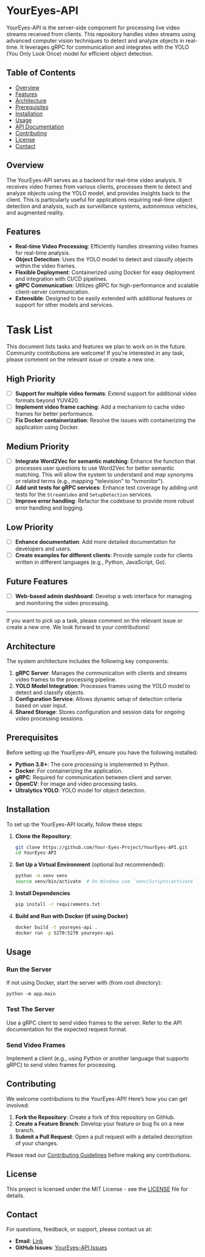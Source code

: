 # YourEyes-API

YourEyes-API is the server-side component for processing live video streams received from clients. This repository handles video streams using advanced computer vision techniques to detect and analyze objects in real-time. It leverages gRPC for communication and integrates with the YOLO (You Only Look Once) model for efficient object detection.

## Table of Contents

- [Overview](#overview)
- [Features](#features)
- [Architecture](#architecture)
- [Prerequisites](#prerequisites)
- [Installation](#installation)
- [Usage](#usage)
- [API Documentation](#api-documentation)
- [Contributing](#contributing)
- [License](#license)
- [Contact](#contact)

## Overview

The YourEyes-API serves as a backend for real-time video analysis. It receives video frames from various clients, processes them to detect and analyze objects using the YOLO model, and provides insights back to the client. This is particularly useful for applications requiring real-time object detection and analysis, such as surveillance systems, autonomous vehicles, and augmented reality.

## Features

- **Real-time Video Processing**: Efficiently handles streaming video frames for real-time analysis.
- **Object Detection**: Uses the YOLO model to detect and classify objects within the video frames.
- **Flexible Deployment**: Containerized using Docker for easy deployment and integration with CI/CD pipelines.
- **gRPC Communication**: Utilizes gRPC for high-performance and scalable client-server communication.
- **Extensible**: Designed to be easily extended with additional features or support for other models and services.
# Task List

This document lists tasks and features we plan to work on in the future. Community contributions are welcome! If you're interested in any task, please comment on the relevant issue or create a new one.

## High Priority

- [ ] **Support for multiple video formats**: Extend support for additional video formats beyond YUV420.
- [ ] **Implement video frame caching**: Add a mechanism to cache video frames for better performance.
- [ ] **Fix Docker containerization**: Resolve the issues with containerizing the application using Docker.

## Medium Priority

- [ ] **Integrate Word2Vec for semantic matching**: Enhance the function that processes user questions to use Word2Vec for better semantic matching. This will allow the system to understand and map synonyms or related terms (e.g., mapping "television" to "tvmonitor").
- [ ] **Add unit tests for gRPC services**: Enhance test coverage by adding unit tests for the `StreamVideo` and `SetupDetection` services.
- [ ] **Improve error handling**: Refactor the codebase to provide more robust error handling and logging.

## Low Priority

- [ ] **Enhance documentation**: Add more detailed documentation for developers and users.
- [ ] **Create examples for different clients**: Provide sample code for clients written in different languages (e.g., Python, JavaScript, Go).

## Future Features

- [ ] **Web-based admin dashboard**: Develop a web interface for managing and monitoring the video processing.

---

If you want to pick up a task, please comment on the relevant issue or create a new one. We look forward to your contributions!

## Architecture

The system architecture includes the following key components:

1. **gRPC Server**: Manages the communication with clients and streams video frames to the processing pipeline.
2. **YOLO Model Integration**: Processes frames using the YOLO model to detect and classify objects.
3. **Configuration Service**: Allows dynamic setup of detection criteria based on user input.
4. **Shared Storage**: Stores configuration and session data for ongoing video processing sessions.


## Prerequisites

Before setting up the YourEyes-API, ensure you have the following installed:

- **Python 3.8+**: The core processing is implemented in Python.
- **Docker**: For containerizing the application.
- **gRPC**: Required for communication between client and server.
- **OpenCV**: For image and video processing tasks.
- **Ultralytics YOLO**: YOLO model for object detection.

## Installation

To set up the YourEyes-API locally, follow these steps:

1. **Clone the Repository**:
   ```bash
   git clone https://github.com/Your-Eyes-Project/YourEyes-API.git
   cd YourEyes-API
2. **Set Up a Virtual Environment** (optional but recommended):
   ```bash
   python -m venv venv
   source venv/bin/activate  # On Windows use `venv\Scripts\activate`
3. **Install Dependencies** 
    ```bash
    pip install -r requirements.txt
4. **Build and Run with Docker (if using Docker)**
    ```bash
    docker build -t youreyes-api .
    docker run -p 5270:5270 youreyes-api
## Usage

### Run the Server

If not using Docker, start the server with (from root directory):

    python -m app.main

### Test The Server
Use a gRPC client to send video frames to the server. Refer to the API documentation for the expected request format.

### Send Video Frames
Implement a client (e.g., using Python or another language that supports gRPC) to send video frames for processing.

## Contributing

We welcome contributions to the YourEyes-API! Here’s how you can get involved:

1. **Fork the Repository**: Create a fork of this repository on GitHub.
2. **Create a Feature Branch**: Develop your feature or bug fix on a new branch.
3. **Submit a Pull Request**: Open a pull request with a detailed description of your changes.

Please read our [Contributing Guidelines](CONTRIBUTING.md) before making any contributions. <!-- Create and link to your contributing guidelines -->

## License

This project is licensed under the MIT License - see the [LICENSE](LICENSE) file for details.

## Contact

For questions, feedback, or support, please contact us at:

- **Email**: [Link](mailto:issa.albawwab.yes@gmail.com)
- **GitHub Issues**: [YourEyes-API Issues](https://github.com/Your-Eyes-Project/YourEyes-API/issues)
